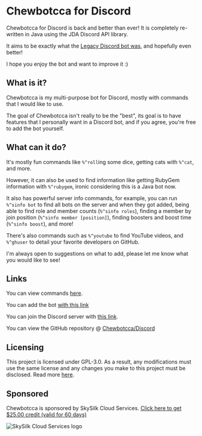 # Chewbotcca for Discord

Chewbotcca for Discord is back and better than ever!
It is completely re-written in Java using the JDA Discord API library.

It aims to be exactly what the [Legacy Discord bot was](https://github.com/Chewbotcca/Discord-Legacy), and hopefully even better!

I hope you enjoy the bot and want to improve it :)

## What is it?

Chewbotcca is my multi-purpose bot for Discord, mostly with commands that I would like to use.

The goal of Chewbotcca isn't really to be the "best", its goal is to have features that I personally want in a Discord bot, and if you agree, you're free to add the bot yourself.

## What can it do?

It's mostly fun commands like `%^roll`ing some dice, getting cats with `%^cat`, and more.

However, it can also be used to find information like getting RubyGem information with `%^rubygem`, ironic considering this is a Java bot now.

It also has powerful server info commands, 
for example, you can run `%^sinfo bot` to find all bots on the server and when they got added,
being able to find role and member counts (`%^sinfo roles`), 
finding a member by join position (`%^sinfo member [position]`), 
finding boosters and boost time (`%^sinfo boost`),
and more!

There's also commands such as `%^youtube` to find YouTube videos, 
and `%^ghuser` to detail your favorite developers on GitHub.

I'm always open to suggestions on what to add, please let me know what you would like to see!

## Links

You can view commands [here](https://chew.pw/chewbotcca/discord/commands).

You can add the bot [with this link](https://discord.com/oauth2/authorize?client_id=604362556668248095&scope=bot&permissions=0)

You can join the Discord server with [this link](https://discord.gg/r583nHA).

You can view the GitHub repository @ [Chewbotcca/Discord](https://github.com/Chewbotcca/Discord)

## Licensing

This project is licensed under GPL-3.0. As a result, any modifications must use the same license and any changes you make to this project must be disclosed. Read more [here](https://choosealicense.com/licenses/gpl-3.0/).

## Sponsored

Chewbotcca is sponsored by SkySilk Cloud Services. [Click here to get $25.00 credit (valid for 60 days)](https://www.skysilk.com/ref/4PRQpuQraD?utm_source=Sponsorship&utm_medium=Discord&utm_campaign=Chewbotcca)

![SkySilk Cloud Services logo](https://www.skysilk.com/res/default/default/public/images/layout/logo/logo-inversed-blue.svg?v=6)
